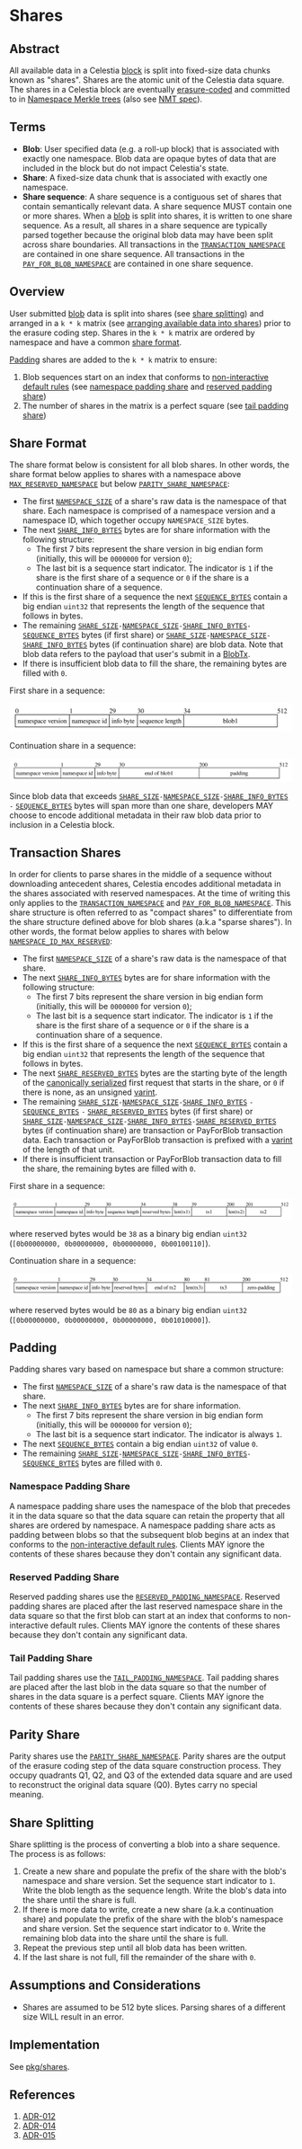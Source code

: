 # Shares

<!-- toc -->

## Abstract

All available data in a Celestia [block](./data_structures.md#block) is split into fixed-size data chunks known as "shares". Shares are the atomic unit of the Celestia data square. The shares in a Celestia block are eventually [erasure-coded](./data_structures.md#erasure-coding) and committed to in [Namespace Merkle trees](./data_structures.md#namespace-merkle-tree) (also see [NMT spec](https://github.com/celestiaorg/nmt/blob/master/docs/spec/nmt.md)).

## Terms

- **Blob**: User specified data (e.g. a roll-up block) that is associated with exactly one namespace. Blob data are opaque bytes of data that are included in the block but do not impact Celestia's state.
- **Share**: A fixed-size data chunk that is associated with exactly one namespace.
- **Share sequence**: A share sequence is a contiguous set of shares that contain semantically relevant data. A share sequence MUST contain one or more shares. When a [blob](../../../x/blob/README.md) is split into shares, it is written to one share sequence. As a result, all shares in a share sequence are typically parsed together because the original blob data may have been split across share boundaries. All transactions in the [`TRANSACTION_NAMESPACE`](./consensus.md#reserved-namespaces) are contained in one share sequence. All transactions in the [`PAY_FOR_BLOB_NAMESPACE`](./consensus.md#reserved-namespaces) are contained in one share sequence.

## Overview

User submitted [blob](../../../x/blob/README.md) data is split into shares (see [share splitting](#share-splitting)) and arranged in a `k * k` matrix (see [arranging available data into shares](./data_structures.md#arranging-available-data-into-shares)) prior to the erasure coding step. Shares in the `k * k` matrix are ordered by namespace and have a common [share format](#share-format).

[Padding](#padding) shares are added to the `k * k` matrix to ensure:

1. Blob sequences start on an index that conforms to [non-interactive default rules](../rationale/data_square_layout.md#non-interactive-default-rules) (see [namespace padding share](#namespace-padding-share) and [reserved padding share](#reserved-padding-share))
1. The number of shares in the matrix is a perfect square (see [tail padding share](#tail-padding-share))

## Share Format

The share format below is consistent for all blob shares. In other words, the share format below applies to shares with a namespace above [`MAX_RESERVED_NAMESPACE`](./consensus.md#reserved-namespaces) but below [`PARITY_SHARE_NAMESPACE`](./consensus.md#reserved-namespaces):

- The first [`NAMESPACE_SIZE`](./consensus.md#constants) of a share's raw data is the namespace of that share. Each namespace is comprised  of a namespace version and a namespace ID, which together occupy `NAMESPACE_SIZE` bytes.
- The next [`SHARE_INFO_BYTES`](./consensus.md#constants) bytes are for share information with the following structure:
  - The first 7 bits represent the share version in big endian form (initially, this will be `0000000` for version `0`);
  - The last bit is a sequence start indicator. The indicator is `1` if the share is the first share of a sequence or `0` if the share is a continuation share of a sequence.
- If this is the first share of a sequence the next [`SEQUENCE_BYTES`](./consensus.md#constants) contain a big endian `uint32` that represents the length of the sequence that follows in bytes.
- The remaining [`SHARE_SIZE`](./consensus.md#constants)`-`[`NAMESPACE_SIZE`](./consensus.md#constants)`-`[`SHARE_INFO_BYTES`](./consensus.md#constants)`-`[`SEQUENCE_BYTES`](./consensus.md#constants) bytes (if first share) or [`SHARE_SIZE`](./consensus.md#constants)`-`[`NAMESPACE_SIZE`](./consensus.md#constants)`-`[`SHARE_INFO_BYTES`](./consensus.md#constants) bytes (if continuation share) are blob data. Note that blob data refers to the payload that user's submit in a [BlobTx](../../../x/blob/README.md).
- If there is insufficient blob data to fill the share, the remaining bytes are filled with `0`.

First share in a sequence:

![fig: share start](./figures/share_start.svg)

Continuation share in a sequence:

![fig: share continuation](./figures/share_continuation.svg)

Since blob data that exceeds [`SHARE_SIZE`](./consensus.md#constants)`-`[`NAMESPACE_SIZE`](./consensus.md#constants)`-`[`SHARE_INFO_BYTES`](./consensus.md#constants) `-` [`SEQUENCE_BYTES`](./consensus.md#constants) bytes will span more than one share, developers MAY choose to encode additional metadata in their raw blob data prior to inclusion in a Celestia block.

## Transaction Shares

In order for clients to parse shares in the middle of a sequence without downloading antecedent shares, Celestia encodes additional metadata in the shares associated with reserved namespaces. At the time of writing this only applies to the [`TRANSACTION_NAMESPACE`](./consensus.md#reserved-namespaces) and [`PAY_FOR_BLOB_NAMESPACE`](./consensus.md#reserved-namespaces). This share structure is often referred to as "compact shares" to differentiate from the share structure defined above for blob shares (a.k.a "sparse shares"). In other words, the format below applies to shares with below [`NAMESPACE_ID_MAX_RESERVED`](./consensus.md#reserved-namespaces):

- The first [`NAMESPACE_SIZE`](./consensus.md#constants) of a share's raw data is the namespace of that share.
- The next [`SHARE_INFO_BYTES`](./consensus.md#constants) bytes are for share information with the following structure:
  - The first 7 bits represent the share version in big endian form (initially, this will be `0000000` for version `0`);
  - The last bit is a sequence start indicator. The indicator is `1` if the share is the first share of a sequence or `0` if the share is a continuation share of a sequence.
- If this is the first share of a sequence the next [`SEQUENCE_BYTES`](./consensus.md#constants) contain a big endian `uint32` that represents the length of the sequence that follows in bytes.
- The next [`SHARE_RESERVED_BYTES`](./consensus.md#constants) bytes are the starting byte of the length of the [canonically serialized](./consensus.md#serialization) first request that starts in the share, or `0` if there is none, as an unsigned [varint](https://developers.google.com/protocol-buffers/docs/encoding).
- The remaining [`SHARE_SIZE`](./consensus.md#constants)`-`[`NAMESPACE_SIZE`](./consensus.md#constants)`-`[`SHARE_INFO_BYTES`](./consensus.md#constants) `-` [`SEQUENCE_BYTES`](./consensus.md#constants) `-` [`SHARE_RESERVED_BYTES`](./consensus.md#constants) bytes (if first share) or [`SHARE_SIZE`](./consensus.md#constants)`-`[`NAMESPACE_SIZE`](./consensus.md#constants)`-`[`SHARE_INFO_BYTES`](./consensus.md#constants)`-`[`SHARE_RESERVED_BYTES`](./consensus.md#constants) bytes (if continuation share) are transaction or PayForBlob transaction data. Each transaction or PayForBlob transaction is prefixed with a [varint](https://developers.google.com/protocol-buffers/docs/encoding) of the length of that unit.
- If there is insufficient transaction or PayForBlob transaction data to fill the share, the remaining bytes are filled with `0`.

First share in a sequence:

![fig: transaction share start](./figures/transaction_share_start.svg)

where reserved bytes would be `38` as a binary big endian `uint32` (`[0b00000000, 0b00000000, 0b00000000, 0b00100110]`).

Continuation share in a sequence:

![fig: transaction share continuation](./figures/transaction_share_continuation.svg)

where reserved bytes would be `80` as a binary big endian `uint32` (`[0b00000000, 0b00000000, 0b00000000, 0b01010000]`).

## Padding

Padding shares vary based on namespace but share a common structure:

- The first [`NAMESPACE_SIZE`](./consensus.md#constants) of a share's raw data is the namespace of that share.
- The next [`SHARE_INFO_BYTES`](./consensus.md#constants) bytes are for share information.
  - The first 7 bits represent the share version in big endian form (initially, this will be `0000000` for version `0`);
  - The last bit is a sequence start indicator. The indicator is always `1`.
- The next [`SEQUENCE_BYTES`](./consensus.md#constants) contain a big endian `uint32` of value `0`.
- The remaining [`SHARE_SIZE`](./consensus.md#constants)`-`[`NAMESPACE_SIZE`](./consensus.md#constants)`-`[`SHARE_INFO_BYTES`](./consensus.md#constants)`-`[`SEQUENCE_BYTES`](./consensus.md#constants) bytes are filled with `0`.

### Namespace Padding Share

A namespace padding share uses the namespace of the blob that precedes it in the data square so that the data square can retain the property that all shares are ordered by namespace.
A namespace padding share acts as padding between blobs so that the subsequent blob begins at an index that conforms to the [non-interactive default rules](../rationale/data_square_layout.md#non-interactive-default-rules). Clients MAY ignore the contents of these shares because they don't contain any significant data.

### Reserved Padding Share

Reserved padding shares use the [`RESERVED_PADDING_NAMESPACE`](./consensus.md#constants). Reserved padding shares are placed after the last reserved namespace share in the data square so that the first blob can start at an index that conforms to non-interactive default rules. Clients MAY ignore the contents of these shares because they don't contain any significant data.

### Tail Padding Share

Tail padding shares use the [`TAIL_PADDING_NAMESPACE`](./consensus.md#constants). Tail padding shares are placed after the last blob in the data square so that the number of shares in the data square is a perfect square. Clients MAY ignore the contents of these shares because they don't contain any significant data.

## Parity Share

Parity shares use the [`PARITY_SHARE_NAMESPACE`](./consensus.md#constants). Parity shares are the output of the erasure coding step of the data square construction process. They occupy quadrants Q1, Q2, and Q3 of the extended data square and are used to reconstruct the original data square (Q0). Bytes carry no special meaning.

## Share Splitting

Share splitting is the process of converting a blob into a share sequence. The process is as follows:

1. Create a new share and populate the prefix of the share with the blob's namespace and share version. Set the sequence start indicator to `1`. Write the blob length as the sequence length. Write the blob's data into the share until the share is full.
1. If there is more data to write, create a new share (a.k.a continuation share) and populate the prefix of the share with the blob's namespace and share version. Set the sequence start indicator to `0`. Write the remaining blob data into the share until the share is full.
1. Repeat the previous step until all blob data has been written.
1. If the last share is not full, fill the remainder of the share with `0`.

## Assumptions and Considerations

- Shares are assumed to be 512 byte slices. Parsing shares of a different size WILL result in an error.

## Implementation

See [pkg/shares](../../../pkg/shares).

## References

1. [ADR-012](../../../docs/architecture/adr-012-sequence-length-encoding.md)
1. [ADR-014](../../../docs/architecture/adr-014-versioned-namespaces.md)
1. [ADR-015](../../../docs/architecture/adr-015-namespace-id-size.md)
